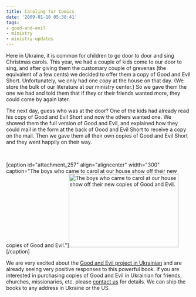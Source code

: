```yaml
---
title: Caroling for Comics
date: '2009-01-10 05:38:41'
tags:
- good-and-evil
- ministry
- ministry-updates
---
```


Here in Ukraine, it is common for children to go door to door and sing Christmas carols. This year, we had a couple of kids come to our door to sing, and after giving them the customary couple of grevenas (the equivalent of a few cents) we decided to offer them a copy of Good and Evil Short. Unfortunately, we only had one copy at the house on that day. (We store the bulk of our literature at our ministry center.) So we gave them the one we had and told them that if they or their friends wanted more, they could come by again later.

The next day, guess who was at the door? One of the kids had already read his copy of Good and Evil Short and now the others wanted one. We showed them the full version of Good and Evil, and explained how they could mail in the form at the back of Good and Evil Short to receive a copy on the mail. Then we gave them all their own copies of Good and Evil Short and they went happily on their way.

 

[caption id="attachment_257" align="aligncenter" width="300" caption="The boys who came to carol at our house show off their new copies of Good and Evil."]<a href="https://s3.amazonaws.com/images.ofreport.com/2009/01/dsc_4390.jpg"><img class="size-medium wp-image-257" title="dsc_4390" src="https://s3.amazonaws.com/images.ofreport.com/2009/01/dsc_4390-300x199.jpg" alt="The boys who came to carol at our house show off their new copies of Good and Evil." width="300" height="199" /></a>[/caption]

We are very excited about the <a href="http://www.euroteamoutreach.org/index.php?p=goodevil" target="_blank">Good and Evil project in Ukrainian</a> and are already seeing very positive responses to this powerful book. If you are interested in purchasing copies of Good and Evil in Ukrainian for friends, churches, missionaries, etc. please <a href="http://www.euroteamoutreach.org/index.php?p=contact" target="_blank">contact us</a> for details. We can ship the books to any address in Ukraine or the US.
